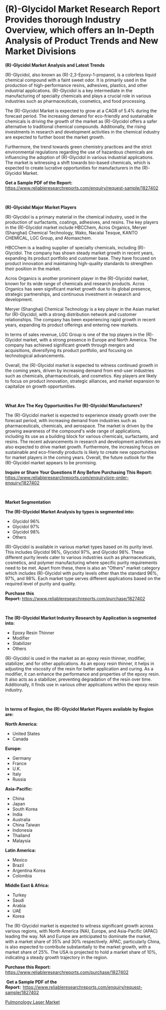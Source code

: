 <p><h1>(R)-Glycidol Market Research Report Provides thorough Industry Overview, which offers an In-Depth Analysis of Product Trends and New Market Divisions</h1></p><p><strong>(R)-Glycidol Market Analysis and Latest Trends</strong></p>
<p><p>(R)-Glycidol, also known as (R)-2,3-Epoxy-1-propanol, is a colorless liquid chemical compound with a faint sweet odor. It is primarily used in the production of high-performance resins, adhesives, plastics, and other industrial applications. (R)-Glycidol is a key intermediate in the manufacturing of specialty chemicals and plays a crucial role in various industries such as pharmaceuticals, cosmetics, and food processing.</p><p>The (R)-Glycidol Market is expected to grow at a CAGR of 5.4% during the forecast period. The increasing demand for eco-friendly and sustainable chemicals is driving the growth of the market as (R)-Glycidol offers a safer alternative to traditional chemical compounds. Additionally, the rising investments in research and development activities in the chemical industry are expected to further boost the market growth.</p><p>Furthermore, the trend towards green chemistry practices and the strict environmental regulations regarding the use of hazardous chemicals are influencing the adoption of (R)-Glycidol in various industrial applications. The market is witnessing a shift towards bio-based chemicals, which is expected to create lucrative opportunities for manufacturers in the (R)-Glycidol Market.</p></p>
<p><strong>Get a Sample PDF of the Report:&nbsp;</strong> <a href="https://www.reliableresearchreports.com/enquiry/request-sample/1827402">https://www.reliableresearchreports.com/enquiry/request-sample/1827402</a></p>
<p>&nbsp;</p>
<p><strong>(R)-Glycidol Major Market Players</strong></p>
<p><p>(R)-Glycidol is a primary material in the chemical industry, used in the production of surfactants, coatings, adhesives, and resins. The key players in the (R)-Glycidol market include HBCChem, Acros Organics, Meryer (Shanghai) Chemical Technology, Wako, Nacalai Tesque, KANTO CHEMICAL, LGC Group, and Atomaxchem.</p><p>HBCChem is a leading supplier of specialty chemicals, including (R)-Glycidol. The company has shown steady market growth in recent years, expanding its product portfolio and customer base. They have focused on product innovation and maintaining high-quality standards to strengthen their position in the market.</p><p>Acros Organics is another prominent player in the (R)-Glycidol market, known for its wide range of chemicals and research products. Acros Organics has seen significant market growth due to its global presence, strategic partnerships, and continuous investment in research and development.</p><p>Meryer (Shanghai) Chemical Technology is a key player in the Asian market for (R)-Glycidol, with a strong distribution network and customer relationships. The company has been experiencing rapid growth in recent years, expanding its product offerings and entering new markets.</p><p>In terms of sales revenue, LGC Group is one of the top players in the (R)-Glycidol market, with a strong presence in Europe and North America. The company has achieved significant growth through mergers and acquisitions, diversifying its product portfolio, and focusing on technological advancements.</p><p>Overall, the (R)-Glycidol market is expected to witness continued growth in the coming years, driven by increasing demand from end-user industries such as chemicals, pharmaceuticals, and cosmetics. Key players are likely to focus on product innovation, strategic alliances, and market expansion to capitalize on growth opportunities.</p></p>
<p>&nbsp;</p>
<p><strong>What Are The Key Opportunities For (R)-Glycidol Manufacturers?</strong></p>
<p><p>The (R)-Glycidol market is expected to experience steady growth over the forecast period, with increasing demand from industries such as pharmaceuticals, chemicals, and aerospace. The market is driven by the growing awareness of the compound's wide range of applications, including its use as a building block for various chemicals, surfactants, and resins. The recent advancements in research and development activities are also expected to drive market growth. Furthermore, the increasing focus on sustainable and eco-friendly products is likely to create new opportunities for market players in the coming years. Overall, the future outlook for the (R)-Glycidol market appears to be promising.</p></p>
<p><strong>Inquire or Share Your Questions If Any Before Purchasing This Report:</strong> <a href="https://www.reliableresearchreports.com/enquiry/pre-order-enquiry/1827402">https://www.reliableresearchreports.com/enquiry/pre-order-enquiry/1827402</a></p>
<p>&nbsp;</p>
<p><strong>Market Segmentation</strong></p>
<p><strong>The (R)-Glycidol Market Analysis by types is segmented into:</strong></p>
<p><ul><li>Glycidol 96%</li><li>Glycidol 97%</li><li>Glycidol 98%</li><li>Others</li></ul></p>
<p><p>(R)-Glycidol is available in various market types based on its purity level. This includes Glycidol 96%, Glycidol 97%, and Glycidol 98%. These different purity levels cater to various industries such as pharmaceuticals, cosmetics, and polymer manufacturing where specific purity requirements need to be met. Apart from these, there is also an "Others" market category which includes (R)-Glycidol with purity levels other than the standard 96%, 97%, and 98%. Each market type serves different applications based on the required level of purity and quality.</p></p>
<p><strong>Purchase this Report:&nbsp;</strong><a href="https://www.reliableresearchreports.com/purchase/1827402">https://www.reliableresearchreports.com/purchase/1827402</a></p>
<p>&nbsp;</p>
<p><strong>The (R)-Glycidol Market Industry Research by Application is segmented into:</strong></p>
<p><ul><li>Epoxy Resin Thinner</li><li>Modifier</li><li>Stabilizer</li><li>Others</li></ul></p>
<p><p>(R)-Glycidol is used in the market as an epoxy resin thinner, modifier, stabilizer, and for other applications. As an epoxy resin thinner, it helps in adjusting the viscosity of the resin for better application and curing. As a modifier, it can enhance the performance and properties of the epoxy resin. It also acts as a stabilizer, preventing degradation of the resin over time. Additionally, it finds use in various other applications within the epoxy resin industry.</p></p>
<p>&nbsp;</p>
<p><strong>In terms of Region, the (R)-Glycidol Market Players available by Region are:</strong></p>
<p>
    <p> <strong> North America: </strong>
        <ul>
            <li>United States</li>
            <li>Canada</li>
        </ul>
        </p> 
    <p> <strong> Europe: </strong>
        <ul>
            <li>Germany</li>
            <li>France</li>
            <li>U.K.</li>
            <li>Italy</li>
            <li>Russia</li>
        </ul>
        </p> 
    <p> <strong> Asia-Pacific: </strong>
        <ul>
            <li>China</li>
            <li>Japan</li>
            <li>South Korea</li>
            <li>India</li>
            <li>Australia</li>
            <li>China Taiwan</li>
            <li>Indonesia</li>
            <li>Thailand</li>
            <li>Malaysia</li>
        </ul>
        </p> 
    <p> <strong> Latin America: </strong>
        <ul>
            <li>Mexico</li>
            <li>Brazil</li>
            <li>Argentina Korea</li>
            <li>Colombia</li>
        </ul>
        </p> 
    <p> <strong> Middle East & Africa: </strong>
        <ul>
            <li>Turkey</li>
            <li>Saudi</li>
            <li>Arabia</li>
            <li>UAE</li>
            <li>Korea</li>
        </ul>
    </p>
    </p>
<p><p>The (R)-Glycidol market is expected to witness significant growth across various regions, with North America (NA), Europe, and Asia-Pacific (APAC) leading the way. NA and Europe are anticipated to dominate the market, with a market share of 35% and 30% respectively. APAC, particularly China, is also expected to contribute substantially to the market growth, with a market share of 25%. The USA is projected to hold a market share of 10%, indicating a steady growth trajectory in the region.</p></p>
<p><strong>Purchase this Report: </strong><a href="https://www.reliableresearchreports.com/purchase/1827402">https://www.reliableresearchreports.com/purchase/1827402</a></p>
<p>&nbsp;<strong>Get a Sample PDF of the Report:&nbsp;&nbsp;</strong><a href="https://www.reliableresearchreports.com/enquiry/request-sample/1827402">https://www.reliableresearchreports.com/enquiry/request-sample/1827402</a></p>
<p><strong></strong></p>
<p><p><a href="https://chivalrous-flock-a86.notion.site/Pulmonology-Laser-Market-Research-Report-Provides-Critical-Insights-that-can-help-Shape-Business-Dev-b232c0ef4c9c47f3a5ea4a223099a159">Pulmonology Laser Market</a></p></p>